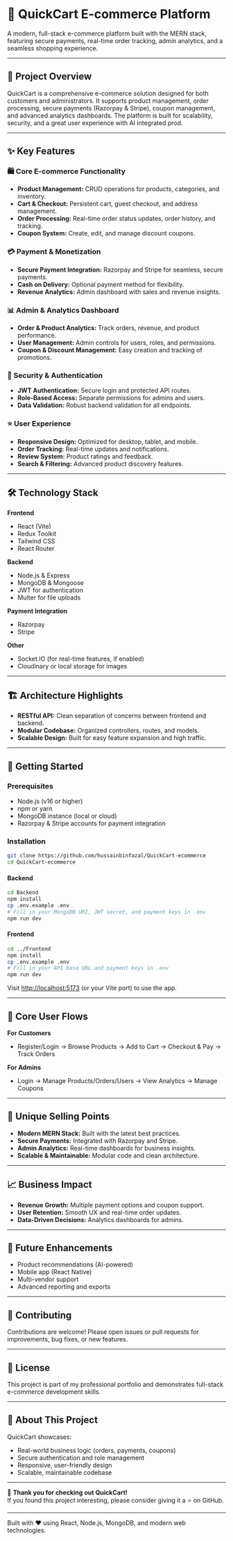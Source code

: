 
# 🛒 QuickCart E-commerce Platform

A modern, full-stack e-commerce platform built with the MERN stack, featuring secure payments, real-time order tracking, admin analytics, and a seamless shopping experience.

---

## 🌟 Project Overview

QuickCart is a comprehensive e-commerce solution designed for both customers and administrators. It supports product management, order processing, secure payments (Razorpay & Stripe), coupon management, and advanced analytics dashboards. The platform is built for scalability, security, and a great user experience with AI integrated prod.

---

## ✨ Key Features

### 🛍️ Core E-commerce Functionality
- **Product Management:** CRUD operations for products, categories, and inventory.
- **Cart & Checkout:** Persistent cart, guest checkout, and address management.
- **Order Processing:** Real-time order status updates, order history, and tracking.
- **Coupon System:** Create, edit, and manage discount coupons.

### 💳 Payment & Monetization
- **Secure Payment Integration:** Razorpay and Stripe for seamless, secure payments.
- **Cash on Delivery:** Optional payment method for flexibility.
- **Revenue Analytics:** Admin dashboard with sales and revenue insights.

### 📊 Admin & Analytics Dashboard
- **Order & Product Analytics:** Track orders, revenue, and product performance.
- **User Management:** Admin controls for users, roles, and permissions.
- **Coupon & Discount Management:** Easy creation and tracking of promotions.

### 🔐 Security & Authentication
- **JWT Authentication:** Secure login and protected API routes.
- **Role-Based Access:** Separate permissions for admins and users.
- **Data Validation:** Robust backend validation for all endpoints.

### ⭐ User Experience
- **Responsive Design:** Optimized for desktop, tablet, and mobile.
- **Order Tracking:** Real-time updates and notifications.
- **Review System:** Product ratings and feedback.
- **Search & Filtering:** Advanced product discovery features.

---

## 🛠️ Technology Stack

**Frontend**
- React (Vite)
- Redux Toolkit
- Tailwind CSS
- React Router

**Backend**
- Node.js & Express
- MongoDB & Mongoose
- JWT for authentication
- Multer for file uploads

**Payment Integration**
- Razorpay
- Stripe

**Other**
- Socket.IO (for real-time features, if enabled)
- Cloudinary or local storage for images

---

## 🏗️ Architecture Highlights

- **RESTful API:** Clean separation of concerns between frontend and backend.
- **Modular Codebase:** Organized controllers, routes, and models.
- **Scalable Design:** Built for easy feature expansion and high traffic.

---

## 🚀 Getting Started

### Prerequisites

- Node.js (v16 or higher)
- npm or yarn
- MongoDB instance (local or cloud)
- Razorpay & Stripe accounts for payment integration

### Installation

```bash
git clone https://github.com/hussainbinfazal/QuickCart-ecommerce
cd QuickCart-ecommerce
```

#### Backend

```bash
cd Backend
npm install
cp .env.example .env
# Fill in your MongoDB URI, JWT secret, and payment keys in .env
npm run dev
```

#### Frontend

```bash
cd ../Frontend
npm install
cp .env.example .env
# Fill in your API base URL and payment keys in .env
npm run dev
```

Visit [http://localhost:5173](http://localhost:5173) (or your Vite port) to use the app.

---

## 📱 Core User Flows

**For Customers**
- Register/Login → Browse Products → Add to Cart → Checkout & Pay → Track Orders

**For Admins**
- Login → Manage Products/Orders/Users → View Analytics → Manage Coupons

---

## 🎯 Unique Selling Points

- **Modern MERN Stack:** Built with the latest best practices.
- **Secure Payments:** Integrated with Razorpay and Stripe.
- **Admin Analytics:** Real-time dashboards for business insights.
- **Scalable & Maintainable:** Modular code and clean architecture.

---

## 📈 Business Impact

- **Revenue Growth:** Multiple payment options and coupon support.
- **User Retention:** Smooth UX and real-time order updates.
- **Data-Driven Decisions:** Analytics dashboards for admins.

---

## 🔮 Future Enhancements

- Product recommendations (AI-powered)
- Mobile app (React Native)
- Multi-vendor support
- Advanced reporting and exports

---

## 🤝 Contributing

Contributions are welcome! Please open issues or pull requests for improvements, bug fixes, or new features.

---

## 📄 License

This project is part of my professional portfolio and demonstrates full-stack e-commerce development skills.

---

## 💼 About This Project

QuickCart showcases:
- Real-world business logic (orders, payments, coupons)
- Secure authentication and role management
- Responsive, user-friendly design
- Scalable, maintainable codebase

---

🙏 **Thank you for checking out QuickCart!**  
If you found this project interesting, please consider giving it a ⭐ on GitHub.

---

Built with ❤️ using React, Node.js, MongoDB, and modern web technologies.